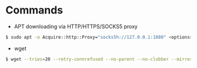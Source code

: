 # Commands

* APT downloading via HTTP/HTTPS/SOCKS5 proxy
```bash
$ sudo apt -o Acquire::http::Proxy="socks5h://127.0.0.1:1080" <options>
```

* wget
```bash
$ wget --tries=20 --retry-connrefused --no-parent --no-clobber --mirror --page-requisites --adjust-extension --convert-links --random-wait -e robots=off --user-agent="Mozilla/5.0 (Windows NT 10.0; Win64; x64) AppleWebKit/537.36 (KHTML, like Gecko) Chrome/101.0.4951.41 Safari/537.36" -e use_proxy=on -e http_proxy="http://127.0.0.1:8080/" -e https_proxy="http://127.0.0.1:8080/" -e ftp_proxy="http://127.0.0.1:8080/" "url"
```
